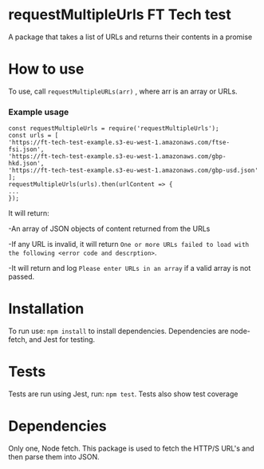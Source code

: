 # requestMultipleUrls FT Tech test

A package that takes a list of URLs and returns their contents in a promise

# How to use

To use, call `requestMultipleURLs(arr)` , where arr is an array or URLs.

### Example usage

```
const requestMultipleUrls = require('requestMultipleUrls');
const urls = [
'https://ft-tech-test-example.s3-eu-west-1.amazonaws.com/ftse-fsi.json',
'https://ft-tech-test-example.s3-eu-west-1.amazonaws.com/gbp-hkd.json',
'https://ft-tech-test-example.s3-eu-west-1.amazonaws.com/gbp-usd.json'
];
requestMultipleUrls(urls).then(urlContent => {
...
});
```

It will return:

-An array of JSON objects of content returned from the URLs

-If any URL is invalid, it will return `One or more URLs failed to load with the following <error code and descrption>`.

-It will return and log `Please enter URLs in an array` if a valid array is not passed.

# Installation

To run use: `npm install` to install dependencies. Dependencies are node-fetch, and Jest for testing.

# Tests

Tests are run using Jest, run: `npm test`. Tests also show test coverage

# Dependencies

Only one, Node fetch. This package is used to fetch the HTTP/S URL's and then parse them into JSON.